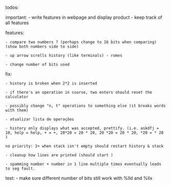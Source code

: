 todos:

important:
    - write features in webpage and display product
    - keep track of all features

features:

    - compare two numbers ? (perhaps change to 16 bits when comparing) (show both numbers side to side)

    - up arrow scrolls history (like terminals) - romes

    - change number of bits used

fix:

    - history is broken when 2*2 is inserted

    - if there's an operation in course, two enters should reset the calculator

    - possibly change "n, t" operations to something else (it breaks words with them)

    - atualizar lista de operações

    - history only displays what was accepted, prettify. (i.e. askdfj = 10, help = help, + = +, 20*20 = 20 * 20, 20 *20 = 20 * 20, *20 = * 20 )

    no priority: 2+ when stack isn't empty should restart history & stack

    - cleanup how lines are printed (should start )

    - spamming number + number in 1 line multiple times eventually leads to seg fault.
test:
    - make sure different number of bits still work with %lld and %llx
